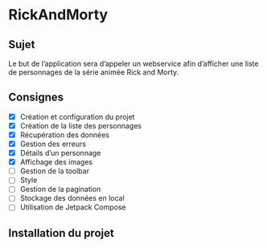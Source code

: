 # RickAndMorty
## Sujet
Le but de l’application sera d’appeler un webservice afin d’afficher une liste de personnages de la série animée Rick and Morty. 
## Consignes
- [x] Création et configuration du projet
- [x] Création de la liste des personnages
- [x] Récupération des données
- [x] Gestion des erreurs
- [x] Détails d’un personnage
- [x] Affichage des images
- [ ] Gestion de la toolbar
- [ ] Style
- [ ] Gestion de la pagination
- [ ] Stockage des données en local
- [ ] Utilisation de Jetpack Compose
## Installation du projet

